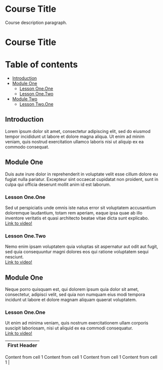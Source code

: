 # Course Title
Course description paragraph.

# Course Title

# Table of contents

* [Introduction](#introduction)
* [Module One](#module-one)
  * [Lesson One.One](#lesson-one.one)
  * [Lesson One.Two](#lesson-one.two)  
* [Module Two](#module-two)
  * [Lesson Two.One](#lesson-two.one)


## Introduction

Lorem ipsum dolor sit amet, consectetur adipiscing elit, sed do eiusmod tempor incididunt ut labore et dolore magna aliqua. Ut enim ad minim veniam, quis nostrud exercitation ullamco laboris nisi ut aliquip ex ea commodo consequat.

## Module One

Duis aute irure dolor in reprehenderit in voluptate velit esse cillum dolore eu fugiat nulla pariatur. Excepteur sint occaecat cupidatat non proident, sunt in culpa qui officia deserunt mollit anim id est laborum.

### Lesson One.One

Sed ut perspiciatis unde omnis iste natus error sit voluptatem accusantium doloremque laudantium, totam rem aperiam, eaque ipsa quae ab illo inventore veritatis et quasi architecto beatae vitae dicta sunt explicabo.   
[Link to video!](http://google.com)

### Lesson One.Two

Nemo enim ipsam voluptatem quia voluptas sit aspernatur aut odit aut fugit, sed quia consequuntur magni dolores eos qui ratione voluptatem sequi nesciunt.  
[Link to video!](http://mit.edu)

## Module One

Neque porro quisquam est, qui dolorem ipsum quia dolor sit amet, consectetur, adipisci velit, sed quia non numquam eius modi tempora incidunt ut labore et dolore magnam aliquam quaerat voluptatem.

### Lesson One.One

Ut enim ad minima veniam, quis nostrum exercitationem ullam corporis suscipit laboriosam, nisi ut aliquid ex ea commodi consequatur.  
[Link to video!](http://amazon.com)

First Header |
------------ |
Content from cell 1 
Content from cell 1 
Content from cell 1 
Content from cell 1 |
